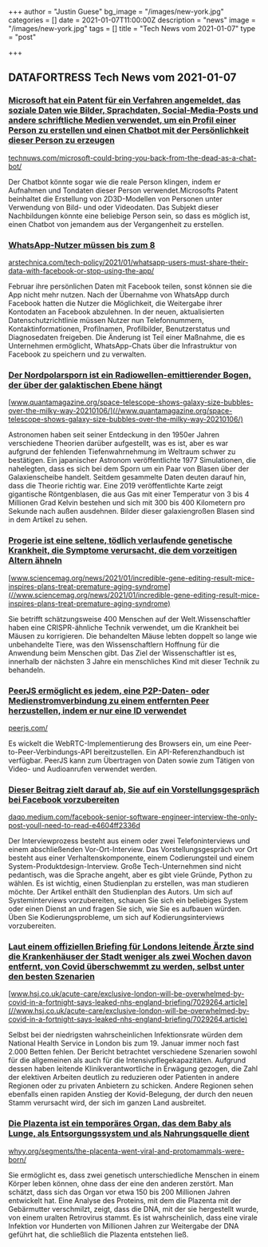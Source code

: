 +++
author = "Justin Guese"
bg_image = "/images/new-york.jpg"
categories = []
date = 2021-01-07T11:00:00Z
description = "news"
image = "/images/new-york.jpg"
tags = []
title = "Tech News vom 2021-01-07"
type = "post"

+++

        
## DATAFORTRESS Tech News vom 2021-01-07



### [Microsoft hat ein Patent für ein Verfahren angemeldet, das soziale Daten wie Bilder, Sprachdaten, Social-Media-Posts und andere schriftliche Medien verwendet, um ein Profil einer Person zu erstellen und einen Chatbot mit der Persönlichkeit dieser Person zu erzeugen](//technuws.com/microsoft-could-bring-you-back-from-the-dead-as-a-chat-bot/)


[technuws.com/microsoft-could-bring-you-back-from-the-dead-as-a-chat-bot/](//technuws.com/microsoft-could-bring-you-back-from-the-dead-as-a-chat-bot/)


Der Chatbot könnte sogar wie die reale Person klingen, indem er Aufnahmen und Tondaten dieser Person verwendet.Microsofts Patent beinhaltet die Erstellung von 2D3D-Modellen von Personen unter Verwendung von Bild- und oder Videodaten. Das Subjekt dieser Nachbildungen könnte eine beliebige Person sein, so dass es möglich ist, einen Chatbot von jemandem aus der Vergangenheit zu erstellen.


### [WhatsApp-Nutzer müssen bis zum 8](//arstechnica.com/tech-policy/2021/01/whatsapp-users-must-share-their-data-with-facebook-or-stop-using-the-app/)


[arstechnica.com/tech-policy/2021/01/whatsapp-users-must-share-their-data-with-facebook-or-stop-using-the-app/](//arstechnica.com/tech-policy/2021/01/whatsapp-users-must-share-their-data-with-facebook-or-stop-using-the-app/)


Februar ihre persönlichen Daten mit Facebook teilen, sonst können sie die App nicht mehr nutzen. Nach der Übernahme von WhatsApp durch Facebook hatten die Nutzer die Möglichkeit, die Weitergabe ihrer Kontodaten an Facebook abzulehnen. In der neuen, aktualisierten Datenschutzrichtlinie müssen Nutzer nun Telefonnummern, Kontaktinformationen, Profilnamen, Profilbilder, Benutzerstatus und Diagnosedaten freigeben. Die Änderung ist Teil einer Maßnahme, die es Unternehmen ermöglicht, WhatsApp-Chats über die Infrastruktur von Facebook zu speichern und zu verwalten.


### [Der Nordpolarsporn ist ein Radiowellen-emittierender Bogen, der über der galaktischen Ebene hängt](//www.quantamagazine.org/space-telescope-shows-galaxy-size-bubbles-over-the-milky-way-20210106/)


[www.quantamagazine.org/space-telescope-shows-galaxy-size-bubbles-over-the-milky-way-20210106/](//www.quantamagazine.org/space-telescope-shows-galaxy-size-bubbles-over-the-milky-way-20210106/)


Astronomen haben seit seiner Entdeckung in den 1950er Jahren verschiedene Theorien darüber aufgestellt, was es ist, aber es war aufgrund der fehlenden Tiefenwahrnehmung im Weltraum schwer zu bestätigen. Ein japanischer Astronom veröffentlichte 1977 Simulationen, die nahelegten, dass es sich bei dem Sporn um ein Paar von Blasen über der Galaxienscheibe handelt. Seitdem gesammelte Daten deuten darauf hin, dass die Theorie richtig war. Eine 2019 veröffentlichte Karte zeigt gigantische Röntgenblasen, die aus Gas mit einer Temperatur von 3 bis 4 Millionen Grad Kelvin bestehen und sich mit 300 bis 400 Kilometern pro Sekunde nach außen ausdehnen. Bilder dieser galaxiengroßen Blasen sind in dem Artikel zu sehen.


### [Progerie ist eine seltene, tödlich verlaufende genetische Krankheit, die Symptome verursacht, die dem vorzeitigen Altern ähneln](//www.sciencemag.org/news/2021/01/incredible-gene-editing-result-mice-inspires-plans-treat-premature-aging-syndrome)


[www.sciencemag.org/news/2021/01/incredible-gene-editing-result-mice-inspires-plans-treat-premature-aging-syndrome](//www.sciencemag.org/news/2021/01/incredible-gene-editing-result-mice-inspires-plans-treat-premature-aging-syndrome)


Sie betrifft schätzungsweise 400 Menschen auf der Welt.Wissenschaftler haben eine CRISPR-ähnliche Technik verwendet, um die Krankheit bei Mäusen zu korrigieren. Die behandelten Mäuse lebten doppelt so lange wie unbehandelte Tiere, was den Wissenschaftlern Hoffnung für die Anwendung beim Menschen gibt. Das Ziel der Wissenschaftler ist es, innerhalb der nächsten 3 Jahre ein menschliches Kind mit dieser Technik zu behandeln.


### [PeerJS ermöglicht es jedem, eine P2P-Daten- oder Medienstromverbindung zu einem entfernten Peer herzustellen, indem er nur eine ID verwendet](//peerjs.com/)


[peerjs.com/](//peerjs.com/)


Es wickelt die WebRTC-Implementierung des Browsers ein, um eine Peer-to-Peer-Verbindungs-API bereitzustellen. Ein API-Referenzhandbuch ist verfügbar. PeerJS kann zum Übertragen von Daten sowie zum Tätigen von Video- und Audioanrufen verwendet werden.


### [Dieser Beitrag zielt darauf ab, Sie auf ein Vorstellungsgespräch bei Facebook vorzubereiten](//daqo.medium.com/facebook-senior-software-engineer-interview-the-only-post-youll-need-to-read-e4604ff2336d)


[daqo.medium.com/facebook-senior-software-engineer-interview-the-only-post-youll-need-to-read-e4604ff2336d](//daqo.medium.com/facebook-senior-software-engineer-interview-the-only-post-youll-need-to-read-e4604ff2336d)


Der Interviewprozess besteht aus einem oder zwei Telefoninterviews und einem abschließenden Vor-Ort-Interview. Das Vorstellungsgespräch vor Ort besteht aus einer Verhaltenskomponente, einem Codierungsteil und einem System-Produktdesign-Interview. Große Tech-Unternehmen sind nicht pedantisch, was die Sprache angeht, aber es gibt viele Gründe, Python zu wählen. Es ist wichtig, einen Studienplan zu erstellen, was man studieren möchte. Der Artikel enthält den Studienplan des Autors. Um sich auf Systeminterviews vorzubereiten, schauen Sie sich ein beliebiges System oder einen Dienst an und fragen Sie sich, wie Sie es aufbauen würden. Üben Sie Kodierungsprobleme, um sich auf Kodierungsinterviews vorzubereiten.


### [Laut einem offiziellen Briefing für Londons leitende Ärzte sind die Krankenhäuser der Stadt weniger als zwei Wochen davon entfernt, von Covid überschwemmt zu werden, selbst unter den besten Szenarien](//www.hsj.co.uk/acute-care/exclusive-london-will-be-overwhelmed-by-covid-in-a-fortnight-says-leaked-nhs-england-briefing/7029264.article)


[www.hsj.co.uk/acute-care/exclusive-london-will-be-overwhelmed-by-covid-in-a-fortnight-says-leaked-nhs-england-briefing/7029264.article](//www.hsj.co.uk/acute-care/exclusive-london-will-be-overwhelmed-by-covid-in-a-fortnight-says-leaked-nhs-england-briefing/7029264.article)


Selbst bei der niedrigsten wahrscheinlichen Infektionsrate würden dem National Health Service in London bis zum 19. Januar immer noch fast 2.000 Betten fehlen. Der Bericht betrachtet verschiedene Szenarien sowohl für die allgemeinen als auch für die Intensivpflegekapazitäten. Aufgrund dessen haben leitende Klinikverantwortliche in Erwägung gezogen, die Zahl der elektiven Arbeiten deutlich zu reduzieren oder Patienten in andere Regionen oder zu privaten Anbietern zu schicken. Andere Regionen sehen ebenfalls einen rapiden Anstieg der Kovid-Belegung, der durch den neuen Stamm verursacht wird, der sich im ganzen Land ausbreitet.


### [Die Plazenta ist ein temporäres Organ, das dem Baby als Lunge, als Entsorgungssystem und als Nahrungsquelle dient](//whyy.org/segments/the-placenta-went-viral-and-protomammals-were-born/)


[whyy.org/segments/the-placenta-went-viral-and-protomammals-were-born/](//whyy.org/segments/the-placenta-went-viral-and-protomammals-were-born/)


Sie ermöglicht es, dass zwei genetisch unterschiedliche Menschen in einem Körper leben können, ohne dass der eine den anderen zerstört. Man schätzt, dass sich das Organ vor etwa 150 bis 200 Millionen Jahren entwickelt hat. Eine Analyse des Proteins, mit dem die Plazenta mit der Gebärmutter verschmilzt, zeigt, dass die DNA, mit der sie hergestellt wurde, von einem uralten Retrovirus stammt. Es ist wahrscheinlich, dass eine virale Infektion vor Hunderten von Millionen Jahren zur Weitergabe der DNA geführt hat, die schließlich die Plazenta entstehen ließ.